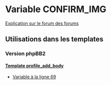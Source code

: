 # Variable CONFIRM_IMG
[Explication sur le forum des forums](http://forum.forumactif.com/t294113-listing-des-variables#CONFIRM_IMG)

## Utilisations dans les templates

### Version phpBB2

#### [Template profile_add_body](subsilver/profile_add_body.md)
* [Variable à la ligne 69](../subsilver/profile_add_body.tpl#L69)